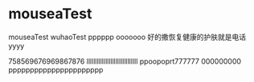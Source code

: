 # mouseaTest
mouseaTest
wuhaoTest
pppppp
ooooooo
好的撒恢复健康的护肤就是电话
yyyy

758569676969867876
llllllllllllllllllllllllllllll
ppoopoprt777777
000000000
pppppppppppppppppppppp
